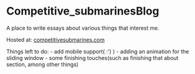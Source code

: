 # Competitive_submarinesBlog
A place to write essays about various things that interest me.

Hosted at: [competitivesubmarines.com](https://competitivesubmarines.com/)

Things left to do:   - add mobile support( :') )
                     - adding an animation for the sliding window
                     - some finishing touches(such as finishing that about section, among other things)
